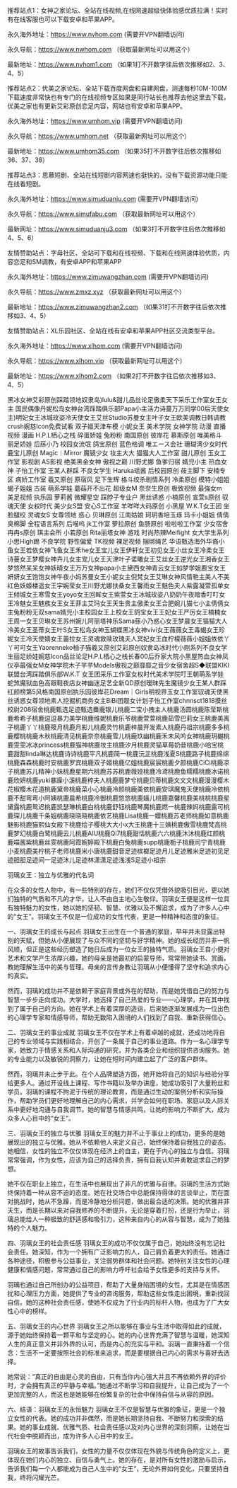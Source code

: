 推荐站点1：女神之家论坛、全站在线视频,在线网速超级快体验感优质拉满！实时有在线客服也可以下载安卓和苹果APP。

永久海外地址：https://www.nvhom.com (需要开VPN翻墙访问)

永久导航：https://www.nwhom.com （获取最新网址可以用这个）

最新地址：https://www.nvhom1.com （如果1打不开数字往后依次推移如2、3、4、5）

推荐站点2：优美之家论坛、全站下载百度网盘和自建网盘，测速每秒10M-100M下载速度非常快也有专门的在线视频专区如果是同行站长也推荐去他这里去下载，优美之家也有更新艾彩原创恋足内容，网站也有安卓和苹果APP。

永久海外地址：https://www.umhom.vip (需要开VPN翻墙访问)

永久导航：https://www.umhom.net （获取最新网址可以用这个）

最新地址：https://www.umhom35.com （如果35打不开数字往后依次推移如36、37、38）

推荐站点3：思慕短剧、全站在线短剧内容网速也挺快的，没有下载资源功能只能在线看短剧。

永久海外地址：https://www.simuduanju.com (需要开VPN翻墙访问)

永久导航：https://www.simufabu.com （获取最新网址可以用这个）

最新网址：https://www.simuduanju3.com （如果3打不开数字往后依次推移如4、5、6）

友情赞助站点：字母社区、全站可下载和在线视频、下载和在线网速体验优质，内容恋足和SM调教，有安卓APP和苹果APP

永久海外地址：https://www.zimuwangzhan.com (需要开VPN翻墙访问)

永久导航：https://www.zmxz.xyz （获取最新网址可以用这个）

最新地址：https://www.zimuwangzhan2.com （如果31打不开数字往后依次推移如3、4、5）

友情赞助站点：XL乐园社区、全站在线有安卓和苹果APP社区交流类型平台。

永久海外地址：https://www.xlhom.com (需要开VPN翻墙访问)

永久导航：https://www.xlhom.vip （获取最新网址可以用这个）

最新地址：https://www.xlhom2.com （如果2打不开数字往后依次推移如3、4、5）

黑冰女神艾彩原创踩踏领地奴隶岛)lulu&甜儿品丝论足傲柔天下采乐工作室女王女主 国民偶像丹妮松岛女神台湾踩踏俱乐部Papa小主活力诗蔓万万同学00后天使女主)明妃女王冰城玫姿冷天使女王艾丝Studio苏曼女主叶子女王欧美调教日韩调教crush婉慈Icon免费试看 双子姬天津车模 小妮女王 美术学院 女神学院 动漫 直播视频 漫画 H.P.L栖心之栈 碎蛋娇娃 兔粉粉 南国原创 彼岸花 慕斯原创 唯美格斗 丽足娇娃 后蕬小乃 校园女流氓 鸽宝原创 蓝色格调 唯エース会社 珊瑚湾少女时代 鹿宝儿原创 Magic︱Mirror 魔镜少女 妆主大大 猫猫大人工作室 甜儿原创 玉女工作室 影视剧 AS影视 绝美黑金女神 傲视之巅 川野尤娜 鱼爹归宿 婧児小主 热血女神 子怡工作室 王某人群踩 不良女学生 Haruka瑶酱 后校园原创 莜主脚下 安楠专区 病娇工作室 羲又原创 原宿风 足下生辉 格斗绞杀剧情系列 冷柔原创 模特小姐姐 蝎子姐姐 古装 萌系学娃 蘑菇开不出花 超级女M 奈奈生原创 极致视频 最強女m 美足视频 执乐园 萝莉酱 微耀星空 踩脖子专业户 黑丝诱惑 小楠原创 宣萱s原创 驭魂天使 女权时代 美少女S盟 安心S工作室 羊咩咩大码原创 小黑屋 W.K.T女王团 坐脸腿绞 灵魂女S 女尊领地 惑心 贝琳原创 江南姑娘 珂玥香培玉琢 玛卡小姐姐 倩倩臭棉脚 全程语言系列 后喵呜 jk工作室 萝拉原创 鱼肠原创 啦啦啦工作室 少女宿舍 冉冉s原创 琪主会所 小若原创 Rita丽塔女神 游戏 时尚热辣Meifight 女大学生系列 小思High踢 不良学院 野性偏爱 TK视频 裸足视频 捆绑绳艺 华语甄选海外华裔小鱼女王若依女神飞鱼女王禾he女王宝儿女王伊轩女王初见女王小丝女王冷柔女王诗蔓女王梦樱女神卉儿女主宠儿女王天津叶子诺曦女王艾丝女王逆光女王湘香女王梦悠然呆呆女神妖晴女王万万女神papa小主黛西女神青云女王如梦学姐鹿宝女王妍妍女王饱饱女神午夜小妈苏曼女王小妮女主倪梵女王艾琳女神风情艳主美人不美红色妖姬楼遥女王宇婉莹女王川野尤娜扶桑女王馨雨女王魅色夫人紫露凝萱孤单女王倾城女王寒雪女王yoyo女王回眸女王紫萱女王冰城玫姿八奶奶午夜暗香叮叮女王冷魅女王魅族女王女王菲主艾玛女王天生贵主傲柔女王合肥婉儿猫七小主倩倩女主兔粉粉无双sama婧児小主校园女王上校女王鸽宝女王王妃女王严厉女王楠楠女王周一女王贝琳女王苏州婉儿阿丽塔神乐Sama蕬小乃惑心女王梦晨女王猫猫大人冷美女王圣蒂女王叶S女王松岛女神玉蝴蝶黑冰女神vivi女王薇薇女王毒蝎女王珍妮女王冷天使婧女王蕾拉女王灵魂救赎玫瑰夫人冥妃女王血柠檬薇薇小姐姐依依丫丫可可女王Yaorenneko柚子猫羲又原创艾彩原创奴隶岛冰时代小刚系列不良女学生丽足娇娃婉慈Icon品丝论足H.P.L栖心之栈长春00后乔家大院小黑屋热血女神凤仪亭最强女M女神学院木子芊芊Models傲视之巅靡靡之音少女宿舍超S◆联盟KIKI联盟台湾踩踏俱乐部W.K.T 女王团采乐工作室女权时代美术学院叮王朝萌系学娃蛇煞魔狱血色高跟鞋夜店女神幽迷足艺全新QD原创暧昧先生魔镜少女王某人群踩红颜榜第5风格南国原创执乐园彼岸花Dream｜Girls明视界玉女工作室驭魂天使黑丝诱惑女尊领地素人挖掘机商务女主BiBi团靓女计划子怡工作室chnnsct1818摸丝校尉208宿舍桃鹿甄选足迹甄选麋鹿银儿桃鹿二宝小拽主人桃鹿汤圆桃鹿陈莹斯桃鹿希希子桃鹿逗逗暴力美学桃鹿维妮桃鹿乐爷桃鹿萱萱桃鹿茹雪巴莉女王桃鹿美离子桃鹿丫丫桃鹿筱月桃鹿月影儿桃鹿灵竹桃鹿梓晨开发素人桃鹿丹祖宗桃鹿多多桃鹿樱桃桃鹿木秋桃鹿清见桃鹿奈奈桃鹿雪儿桃鹿玖幽桃鹿禾未风吟女神桃鹿玥樾桃鹿雯雯冰冰princess桃鹿猫神桃鹿妆主桃鹿汐月桃鹿灵猫草莓奶昔桃鹿小哈宝桃鹿甜甜linda琳达桃鹿诗诗桃鹿平凡桃鹿简一桃鹿沅芷桃鹿浅夏S桃鹿路子桃鹿绵绵桃鹿森森桃鹿时安桃鹿罗宾桃鹿双子姬桃鹿亿姐桃鹿宸宸桃鹿夕颜桃鹿CiCi桃鹿凉子桃鹿苏儿精神小妹桃鹿星期六桃鹿苏苏桃鹿薇娅桃鹿冷鸢桃鹿鱼糯糯桃鹿冰诺桃鹿欣妍桃鹿yuki暴躁小溪桃鹿梓夫人桃鹿鹿梦兮桃鹿贝蒂桃鹿文文文桃鹿漫漫樱木花椒樱木花道桃鹿黛帝桃鹿菜小心桃鹿冷颜桃鹿美依桃鹿安琪魔鬼天使桃鹿冷依桃鹿不甜弯弯小阿姨桃鹿晨希桃鹿冷御桃鹿悠悠桃鹿婳儿桃鹿嘉馨桃鹿美桃桃桃鹿星黛露桃鹿鸳迟桃鹿凯瑟琳桃鹿白桃桃鹿舒钰桃鹿琴魔桃鹿燃一桃鹿辣妈桃鹿露可桃鹿琛儿桃鹿千条姐桃鹿晓晓晓桃鹿依艺桃鹿Lisa桃鹿一嬛桃鹿苏老师桃鹿如意桃鹿魅影桃鹿猫熙仙女殿下桃鹿绘子樱桃大大小x大王桃鹿十三姨桃鹿傲雪桃鹿梵高桃鹿梦幻桃鹿白鹭桃鹿云儿桃鹿AIU桃鹿Qi7桃鹿甜恬桃鹿六六桃鹿沐沐桃鹿红颜桃鹿喵酱紫桃鹿丝雯桃鹿阿霞婉婷殿下桃鹿白兔桃鹿supp桃鹿栀子桃鹿司宁青桃鹿小麦桃鹿美柠桃子老师桃鹿米小唐桃鹿甜音足迹槟榔足迹月儿足迹雅米足迹初见足迹胆胆足迹间一足迹沐儿足迹林潇潇足迹浅浅S足迹小祖宗



羽璃女王：独立与优雅的代名词

在众多的女性人物中，有一些特别的存在，她们不仅仅凭借外貌吸引目光，更以她们独特的气质和不凡的才华，让人不由自主地心生敬仰。羽璃女王便是这样一位具有独特魅力的女性，她以她的坚韧、智慧、优雅以及不懈追求，成为了许多人心中的“女王”。羽璃女王不仅是一位成功的女性代表，更是一种精神和态度的象征。

一、羽璃女王的成长与起点
羽璃女王出生在一个普通的家庭，早年并未显露出特别的天赋，但她从小便展现了与众不同的坚韧与好学精神。她的成长经历并非一帆风顺，但正是这些经历塑造了她日后成为一位女王的独特气质。羽璃女王自小便对艺术和文学产生浓厚兴趣，她的母亲是她最初的启蒙导师，常常带她读书、赏画，教她理解生活中的美与哲理。母亲的言传身教让羽璃从小便懂得了坚守和追求内心的真实。

然而，羽璃的成功并不是依赖于家庭背景或外在的帮助，而是她凭借自己的努力与智慧一步步走向成功。大学时，她选择了自己热爱的专业——心理学，并在其中找到了属于自己的方向。她在学术上有着深厚的造诣，后来她逐渐发展成为一位出色的心理学专家和情感导师，帮助无数陷入困境的人们找到了自我、重新获得信心。

二、羽璃女王的事业成就
羽璃女王不仅在学术上有着卓越的成就，还成功地将自己的专业领域与实践相结合，开创了一条属于自己的事业道路。作为一名心理学专家，她致力于情感关系和人际沟通的研究，并为各类企业和组织提供咨询服务。她的专业能力以及敏锐的洞察力，让她在短时间内建立起了广泛的客户群体。

然而，羽璃并未止步于此。在个人品牌塑造方面，她开始将自己的知识与经验分享给更多人。通过开设线上课程、写作书籍以及举办讲座，她成功吸引了大量粉丝和学员。羽璃的课程不拘泥于传统的理论教育，而是通过生动的案例分析和实际操作，帮助学员们更好地理解自己的内心需求，并学会如何在职场、家庭以及人际关系中更好地沟通与自我调节。她的智慧与情感共鸣，让她的影响力不断扩大，成为众多人心目中的“女王”。

三、羽璃女王的独立与优雅
羽璃女王的魅力并不止于事业上的成功，更多的是她展现出的独立与优雅。她从不依赖他人来定义自己，始终保持着自我独立的姿态。她相信，女性的独立不仅仅体现在经济上的自主，更在于内心的独立与自信。羽璃常常强调，作为女性，应该为自己的选择负责，拥有自我认知并勇敢追求自己的梦想。

她不仅在职业上独立，在生活中也展现出了非凡的优雅与自律。羽璃的生活方式始终保持着一种从容不迫的态度。她在社交场合中总能保持得体的言谈举止，而在面对挑战时，她从不急躁，而是冷静地分析问题，做出最合适的决策。她的优雅并非天生，而是长期以来对自我修养的不断提升。无论是穿着打扮，还是行为举止，羽璃总能给人一种极致的舒适感和吸引力，这种来自内心的从容与智慧，成为了她独特的个人魅力。

四、羽璃女王的社会责任感
羽璃女王的成功不仅仅属于自己，她始终没有忘记社会责任。她深知，作为一个拥有广泛影响力的人，自己肩负着更大的责任。她通过各种途径，积极参与公益事业，关注弱势群体和社会问题。她特别关注女性的心理健康和情感问题，常常通过自己的影响力呼吁社会给予女性更多的支持与关怀。

羽璃也通过自己所创办的公益项目，帮助了大量身陷困境的女性，尤其是在情感困扰和心理压力方面，她提供了专业的咨询服务，帮助这些女性走出困境，重新找回自信。她的这种社会责任感，使她不仅成为了行业内的标杆人物，也成为了广大女性心中的榜样。

五、羽璃女王的内心世界
羽璃女王之所以能够在事业与生活中取得如此的成就，源于她始终保持着一颗平和与坚定的心。她的内心世界充满了智慧与温暖，她深知人生的真正意义并非外界的认可，而是内心的充实与平和。羽璃一直秉持着一个信念：生活不一定要按照社会的标准来追求，而是要根据自己内心的需求与喜好去选择。

她常说：“真正的自由是心灵的自由，只有当你内心强大并且不再依赖外界的评价时，才会拥有真正的平静与幸福。”她通过不断学习和自我提升，让自己成为了一个更加完整的人，而这也是她能够在纷繁复杂的社会中保持自信与从容的原因。

六、结语：羽璃女王的永恒魅力
羽璃女王不仅是智慧与优雅的象征，更是一个独立女性的代表。她的成功并非偶然，而是她长期坚持自我、不断努力和探索的结果。她的事业成就、优雅气质、社会责任感以及对内心世界的深刻洞察，让她在当代社会中脱颖而出，成为许多人心目中的女王。

羽璃女王的故事告诉我们，女性的力量不仅仅体现在外貌与传统角色的定义上，更体现在她们内心的独立、自信与勇气上。她的存在，是对所有女性的激励与启示，告诉我们每一个人都能成为自己人生中的“女王”，无论外界如何变化，只要坚持自我，终将闪耀光芒。
